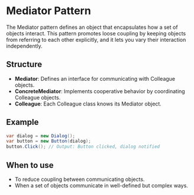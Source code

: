 # Mediator Pattern

The Mediator pattern defines an object that encapsulates how a set of objects interact. This pattern promotes loose coupling by keeping objects from referring to each other explicitly, and it lets you vary their interaction independently.

## Structure

- **Mediator**: Defines an interface for communicating with Colleague objects.
- **ConcreteMediator**: Implements cooperative behavior by coordinating Colleague objects.
- **Colleague**: Each Colleague class knows its Mediator object.

## Example

```csharp
var dialog = new Dialog();
var button = new Button(dialog);
button.Click(); // Output: Button clicked, dialog notified
```

## When to use

- To reduce coupling between communicating objects.
- When a set of objects communicate in well-defined but complex ways.
